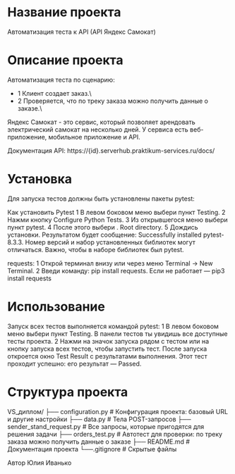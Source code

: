 ﻿# Название проекта 
Автоматизация теста к API (API Яндекс Самокат)
 
# Описание проекта 
Автоматизация теста по сценарию:   
* 1 Клиент создает заказ.\
* 2 Проверяется, что по треку заказа можно получить данные о заказе.\ 

Яндекс Самокат - это сервис, который позволяет арендовать электрический самокат на несколько дней. У сервиса есть веб-приложение, мобильное приложение и API.

Документация API: https://{id}.serverhub.praktikum-services.ru/docs/

# Установка
Для запуска тестов должны быть установлены пакеты pytest:

Как установить Pytest 
1 В левом боковом меню выбери пункт Testing.
2 Нажми кнопку Configure Python Tests.
3 Из открывшегося меню выбери пункт pytest.
4 После этого выбери . Root directory.
5 Дождись установки. Результатом будет сообщение: Successfully installed pytest-8.3.3. Номер версий и набор установленных библиотек могут отличаться. Важно, чтобы в наборе библиотек был pytest.
 
requests: 
1 Открой терминал внизу или через меню Terminal → New Terminal.
2 Введи команду: pip install requests. Если не работает — pip3 install requests
 
# Использование
Запуск всех тестов выполняется командой pytest:
1 В левом боковом меню выбери пункт Testing. В панели тестов ты увидишь все доступные тесты проекта.
2 Нажми на значок запуска рядом с тестом или на кнопку запуска всех тестов, чтобы запустить тест. После запуска откроется окно Test Result с результатами выполнения. Этот тест проходит успешно: его результат — Passed.
 
# Структура проекта 
VS_диплом/
├── configuration.py # Конфигурация проекта: базовый URL и другие настройки
├── data.py         # Тела POST-запросов
├── sender_stand_request.py  # Все запросы, которые пригодятся для решения задачи
├── orders_test.py  # Автотест для проверки: по треку заказа можно получить данные о заказе
├── README.md       # Документация проекта
└──.gitignore       # Скрытые файлы
 

Автор Юлия Иванько
  